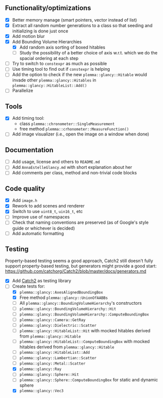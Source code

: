 ## Functionality/optimizations
 - [x] Better memory manage (smart pointers, vector instead of list)
 - [x] Extract all random number generations to a class so that seeding and initializing is done just once
 - [x] Add motion blur
 - [x] Add Bounding Volume Hierarchies
    - [x] Add random axis sorting of boxed hitables
    - [ ] Study the possibility of a better choice of axis w.r.t. which we do the spacial ordering at each step
 - [ ] Try to switch to `constexpr` as much as possible
 - [ ] Use timing tool to find out if `constexpr` is helping
 - [ ] Add the option to check if the new `plemma::glancy::Hitable` would invade other `plemma::glancy::Hitables` in `plemma::glancy::HitableList::Add()`
 - [ ] Parallelize

## Tools
 - [x] Add timing tool:
     - class `plemma::chronometer::SingleMeasurement`
     - free method `plemma::crhonometer::MeasureFunction()`
 - [ ] Add image visualizer (i.e., open the image on a window when done)

## Documentation
 - [ ] Add usage, license and others to `README.md`
 - [ ] Add `AnnaEstelleGlancy.md` with short explanation about her
 - [ ] Add comments per class, method and non-trivial code blocks

## Code quality
 - [x] Add `image.h`
 - [x] Rework to add scenes and renderer
 - [x] Switch to use `uint8_t`, `uin16_t`, etc
 - [ ] Improve use of namespaces
 - [ ] Check that naming conventions are preserved (as of Google's style guide or whichever is decided)
 - [ ] Add automatic formatting

## Testing
Property-based testing seems a good approach, Catch2 still doesn't fully support
property-based testing, but generators might provide a good start:
https://github.com/catchorg/Catch2/blob/master/docs/generators.md
 - [x] Add [Catch2](https://github.com/catchorg/Catch2 "Catch2 repo") as testing library
 - [ ] Create tests for:
     - [x] `plemma::glancy::AxesAlignedBoundingBox`
     - [x] Free method `plemma::glancy::UnionOfAABBs`
     - [ ] All `plemma::glancy::BoundingVolumeHierarchy`'s constructors
     - [ ] `plemma::glancy::BoundingVolumeHierarchy::Hit`
     - [ ] `plemma::glancy::BoundingVolumeHierarchy::ComputeBoundingBox`
     - [ ] `plemma::glancy::Camera::GetRay`
     - [ ] `plemma::glancy::Dielectric::Scatter`
     - [ ] `plemma::glancy::HitableList::Hit` with mocked hitables derived from `plemma::glancy::Hitable`
     - [ ] `plemma::glancy::HitableList::ComputeBoundingBox` with mocked hitables derived from `plemma::glancy::Hitable`
     - [ ] `plemma::glancy::HitableList::Add`
     - [ ] `plemma::glancy::Lambertian::Scatter`
     - [ ] `plemma::glancy::Metal::Scatter`
     - [x] `plemma::glancy::Ray`
     - [ ] `plemma::glancy::Sphere::Hit`
     - [ ] `plemma::glancy::Sphere::ComputeBoundingBox` for static and dynamic sphere
     - [x] `plemma::glancy::Vec3`
